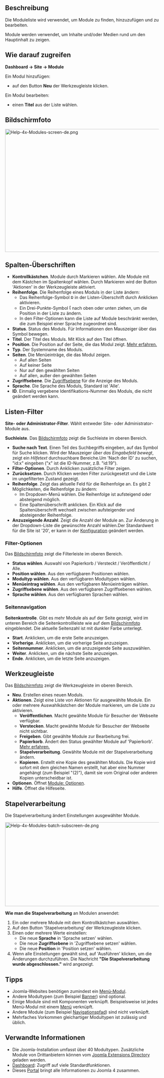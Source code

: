 <!-- Filename: Help4.x:Modules / Display title: Module -->

## Beschreibung

Die Moduleliste wird verwendet, um Module zu finden, hinzuzufügen und zu
bearbeiten.

Module werden verwendet, um Inhalte und/oder Medien rund um den
Hauptinhalt zu zeigen.

## Wie darauf zugreifen

**Dashboard **→** Site **→** Module**

Ein Modul hinzufügen:

- auf den Button **Neu** der Werkzeugleiste klicken.

Ein Modul bearbeiten:

- einen **Titel** aus der Liste wählen.

## Bildschirmfoto

<img
src="https://docs.joomla.org/images/thumb/9/95/Help-4x-Modules-screen-de.png/800px-Help-4x-Modules-screen-de.png"
decoding="async"
srcset="https://docs.joomla.org/images/thumb/9/95/Help-4x-Modules-screen-de.png/1200px-Help-4x-Modules-screen-de.png 1.5x, https://docs.joomla.org/images/thumb/9/95/Help-4x-Modules-screen-de.png/1600px-Help-4x-Modules-screen-de.png 2x"
data-file-width="2880" data-file-height="1450" width="800" height="403"
alt="Help-4x-Modules-screen-de.png" />

## Spalten-Überschriften

- **Kontrollkästchen**. Module durch Markieren wählen. Alle Module mit
  dem Kästchen im Spaltenkopf wählen. Durch Markieren wird der Button
  'Aktionen' in der Werkzeugleiste aktiviert.
- **Reihenfolge**. Die Reihenfolge eines Moduls in der Liste ändern:
  - Das Reihenfolge-Symbol <img
    src="https://docs.joomla.org/images/thumb/7/79/Help-4x-Ordering-colheader-icon.png/9px-Help-4x-Ordering-colheader-icon.png"
    decoding="async"
    srcset="https://docs.joomla.org/images/thumb/7/79/Help-4x-Ordering-colheader-icon.png/14px-Help-4x-Ordering-colheader-icon.png 1.5x, https://docs.joomla.org/images/7/79/Help-4x-Ordering-colheader-icon.png 2x"
    data-file-width="18" data-file-height="23" width="9" height="12"
    alt="Reihenfolge-Symbol" /> in der Listen-Überschrift durch
    Anklicken aktivieren.
  - Ein Drei-Punkte-Symbol <img
    src="https://docs.joomla.org/images/thumb/a/a0/Help-4x-Ordering-colheader-grab-bar-icon.png/5px-Help-4x-Ordering-colheader-grab-bar-icon.png"
    decoding="async"
    srcset="https://docs.joomla.org/images/thumb/a/a0/Help-4x-Ordering-colheader-grab-bar-icon.png/8px-Help-4x-Ordering-colheader-grab-bar-icon.png 1.5x, https://docs.joomla.org/images/a/a0/Help-4x-Ordering-colheader-grab-bar-icon.png 2x"
    data-file-width="9" data-file-height="27" width="5" height="15"
    alt="Drei-Punkte-Symbol" /> nach oben oder unten ziehen, um die
    Position in der Liste zu ändern.
  - In den Filter-Optionen kann die Liste auf Module beschränkt werden,
    die zum Beispiel einer Sprache zugeordnet sind.
- **Status**. Status des Moduls. Für Informationen den Mauszeiger über
  das Symbol bewegen.
- **Titel**. Der Titel des Moduls. Mit Klick auf den Titel öffnen.
- **Position**. Die Position auf der Seite, die das Modul zeigt. [Mehr
  erfahren.](https://docs.joomla.org/J4.x:How_to_Show_a_Calendar_Month_List_of_Archived_Articles_Using_a_Module/de "J4.x:How to Show a Calendar Month List of Archived Articles Using a Module/de")
- **Typ**. Der Systemname des Moduls.
- **Seiten**. Die Menüeinträge, die das Modul zeigen.
  - Auf allen Seiten
  - Auf keiner Seite
  - Nur auf den gewählten Seiten
  - Auf allen, außer den gewählten Seiten
- **Zugriffsebene**. Die
  [Zugriffsebene](https://docs.joomla.org/Help4.x:Users:_Viewing_Access_Levels/de "Help4.x:Users: Viewing Access Levels/de")
  für die Anzeige des Moduls.
- **Sprache**. Die Sprache des Moduls, Standard ist 'Alle'.
- **ID**. Einmalig vergebene Identifikations-Nummer des Moduls, die
  nicht geändert werden kann.

## Listen-Filter

**Site- oder Administrator-Filter**. Wählt entweder Site- oder
Administrator-Module aus.

**Suchleiste**. Das [Bildschirmfoto](#screenshot) zeigt die Suchleiste
im oberen Bereich.

- **Suche nach Text**. Einen Teil des Suchbegriffs eingeben, auf das
  Symbol für Suche klicken. Wird der Mauszeiger *über das Eingabefeld
  bewegt*, zeigt ein *Hilfetext* durchsuchbare Bereiche.Um 'Nach der ID'
  zu suchen, "id:x" eingeben ("x" ist die ID-Nummer, z.B. "id:19").
- **Filter-Optionen**. Durch Anklicken zusätzliche Filter zeigen.
- **Zurücksetzen**. Durch Klicken werden Filter zurückgesetzt und die
  Liste im ungefilterten Zustand gezeigt.
- **Reihenfolge**. Zeigt das aktuelle Feld für die Reihenfolge an. Es
  gibt 2 Möglichkeiten, die Reihenfolge zu ändern:
  - Im Dropdown-Menü wählen. Die Reihenfolge ist aufsteigend oder
    absteigend möglich.
  - Eine Spaltenüberschrift anklicken. Ein Klick auf die
    Spaltenüberschrift wechselt zwischen aufsteigender und absteigender
    Reihenfolge.
- **Anzuzeigende Anzahl**. Zeigt die Anzahl der Module an. Zur Änderung
  in der Dropdown-Liste die gewünschte Anzahl wählen.Der Standardwert
  für die Site ist '20', er kann in der
  [Konfiguration](https://docs.joomla.org/Help4.x:Site_Global_Configuration/de#defaultlistlimit "Help4.x:Site Global Configuration/de")
  geändert werden.

### Filter-Optionen

Das [Bildschirmfoto](#screenshot) zeigt die Filterleiste im oberen
Bereich.

- **Status wählen**. Auswahl von Papierkorb / Versteckt / Veröffentlicht
  / Alle.
- **Position wählen**. Aus den verfügbaren Positionen wählen.
- **Modultyp wählen**. Aus den verfügbaren Modultypen wählen.
- **Menüeintrag wählen**. Aus den verfügbaren Menüeinträgen wählen.
- **Zugriffsebene wählen**. Aus den verfügbaren Zugriffsebenen wählen.
- **Sprache wählen**. Aus den verfügbaren Sprachen wählen.

### Seitennavigation

**Seitenkontrolle**. Gibt es mehr Module als auf der Seite gezeigt, wird
im unteren Bereich die Seitenkontrollleiste wie auf dem
[Bildschirmfoto](#screenshot) eingeblendet. Die aktuelle Seitenzahl ist
mit dunkler Farbe unterlegt.

- **Start**. Anklicken, um die erste Seite anzuzeigen.
- **Vorherige**. Anklicken, um die vorherige Seite anzuzeigen.
- **Seitennummer**. Anklicken, um die anzuzeigende Seite auszuwählen.
- **Weiter**. Anklicken, um die nächste Seite anzuzeigen.
- **Ende**. Anklicken, um die letzte Seite anzuzeigen.

## Werkzeugleiste

Das [Bildschirmfoto](#screenshot) zeigt die Werkzeugleiste im oberen
Bereich.

- **Neu**. Erstellen eines neuen Moduls.
- **Aktionen**. Zeigt eine Liste von Aktionen für ausgewählte Module.
  Ein oder mehrere Auswahlkästchen der Module markieren, um die Liste zu
  aktivieren.
  - **Veröffentlichen**. Macht gewählte Module für Besucher der Webseite
    verfügbar.
  - **Verstecken**. Macht gewählte Module für Besucher der Webseite
    nicht sichtbar.
  - **Freigeben**. Gibt gewählte Module zur Bearbeitung frei.
  - **Papierkorb**. Ändert den Status gewählter Module auf 'Papierkorb'.
    [Mehr
    erfahren.](https://docs.joomla.org/J4.x:Deleting_an_Article/de "J4.x:Deleting an Article/de")
  - **Stapelverarbeitung**. Gewählte Module mit der Stapelverarbeitung
    ändern.
  - **Kopieren**. Erstellt eine Kopie des gewählten Moduls. Die Kopie
    wird sofort mit dem gleichen Namen erstellt, hat aber eine Nummer
    angehängt (zum Beispiel "(2)"), damit sie vom Original oder anderen
    Kopien unterscheidbar ist.
- **Optionen**. Öffnet [Module:
  Optionen](https://docs.joomla.org/Help4.x:Modules:_Options/de "Help4.x:Modules: Options/de").
- **Hilfe**. Öffnet die Hilfeseite.

## Stapelverarbeitung

Die Stapelverarbeitung ändert Einstellungen ausgewählter Module.

<img
src="https://docs.joomla.org/images/thumb/0/08/Help-4x-Modules-batch-subscreen-de.png/600px-Help-4x-Modules-batch-subscreen-de.png"
decoding="async"
srcset="https://docs.joomla.org/images/thumb/0/08/Help-4x-Modules-batch-subscreen-de.png/900px-Help-4x-Modules-batch-subscreen-de.png 1.5x, https://docs.joomla.org/images/thumb/0/08/Help-4x-Modules-batch-subscreen-de.png/1200px-Help-4x-Modules-batch-subscreen-de.png 2x"
data-file-width="1598" data-file-height="733" width="600" height="275"
alt="Help-4x-Modules-batch-subscreen-de.png" />

**Wie man die Stapelverarbeitung** an Modulen anwendet:

1.  Ein oder mehrere Module mit dem Kontrollkästchen auswählen.
2.  Auf den Button 'Stapelverarbeitung' der Werkzeugleiste klicken.
3.  Einen oder mehrere Werte einstellen:
    - Die neue **Sprache** in 'Sprache setzen' wählen.
    - Die neue **Zugriffsebene** in 'Zugriffsebene setzen' wählen.
    - Die neue **Position** in 'Position setzen' wählen.
4.  Wenn alle Einstellungen gewählt sind, auf 'Ausführen' klicken, um
    die Änderungen durchzuführen. Die Nachricht **"Die
    Stapelverarbeitung wurde abgeschlossen."** wird angezeigt.

## Tipps

- Joomla-Websites benötigen zumindest ein
  [Menü-Modul](https://docs.joomla.org/Help4.x:Site_Modules:_Menu/de "Help4.x:Site Modules: Menu/de").
- Andere Modultypen (zum Beispiel
  [Banner](https://docs.joomla.org/Help4.x:Site_Modules:_Banners/de "Help4.x:Site Modules: Banners/de"))
  sind optional.
- Einige Module sind mit Komponenten verknüpft. Beispielsweise ist jedes
  Menü-Modul mit einem
  [Menü](https://docs.joomla.org/Help4.x:Menus/de "Help4.x:Menus/de")
  verknüpft.
- Andere Module (zum Beispiel
  [Navigationspfad](https://docs.joomla.org/Help4.x:Site_Modules:_Breadcrumbs/de "Help4.x:Site Modules: Breadcrumbs/de"))
  sind nicht verknüpft.
- Mehrfaches Vorkommen gleichartiger Modultypen ist zulässig und üblich.

## Verwandte Informationen

- Die Joomla-Installation umfasst über 40 Modultypen. Zusätzliche Module
  von Drittanbietern können vom
  <a href="http://extensions.joomla.org/" class="external text"
  target="_blank" rel="noreferrer noopener">Joomla Extensions
  Directory</a> geladen werden.
- [Dashboard](https://docs.joomla.org/Help4.x:Home_Dashboard/de "Help4.x:Home Dashboard/de"):
  Zugriff auf viele Standardfunktionen.
- Dieses
  [Portal](https://docs.joomla.org/Portal:Joomla_4/de "Portal:Joomla 4/de")
  bringt alle Informationen zu Joomla 4 zusammen.
